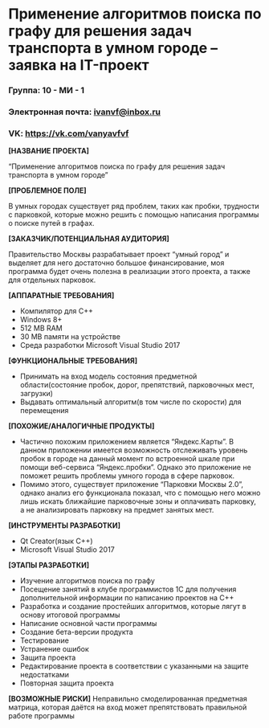 # Применение алгоритмов поиска по графу для решения задач транспорта в умном городе – заявка на IT-проект
### Группа: 10 - МИ - 1
### Электронная почта: ivanvf@inbox.ru
### VK: https://vk.com/vanyavfvf

**[НАЗВАНИЕ ПРОЕКТА]**

“Применение алгоритмов поиска по графу для решения задач транспорта в умном городе”

**[ПРОБЛЕМНОЕ ПОЛЕ]**

В умных городах существует ряд проблем, таких как пробки, трудности с парковкой, которые можно решить с помощью написания программы о поиске путей в графах.

**[ЗАКАЗЧИК/ПОТЕНЦИАЛЬНАЯ АУДИТОРИЯ]**

Правительство Москвы разрабатывает проект “умный город” и выделяет для него достаточно большое финансирование, моя программа будет очень полезна в реализации этого проекта, а также для отдельных парковок.

**[АППАРАТНЫЕ ТРЕБОВАНИЯ]**

* Компилятор для C++
* Windows 8+
* 512 MB RAM
* 30 MB памяти на устройстве
* Среда разработки Microsoft Visual Studio 2017

**[ФУНКЦИОНАЛЬНЫЕ ТРЕБОВАНИЯ]**

* Принимать на вход модель состояния предметной области(состояние пробок, дорог, препятствий, парковочных мест, загрузки)
*	Выдавать оптимальный алгоритм(в том числе по скорости) для перемещения

**[ПОХОЖИЕ/АНАЛОГИЧНЫЕ ПРОДУКТЫ]**

* Частично похожим приложением является “Яндекс.Карты”. В данном приложении имеется возможность отслеживать уровень пробок в городе на данный момент по встроенной шкале при помощи веб-сервиса “Яндекс.пробки”. Однако это приложение не поможет решить проблемы умного города в сфере парковок.
* Помимо этого, существует приложение “Парковки Москвы 2.0”, однако анализ его функционала показал, что с помощью него можно лишь искать ближайшие парковочные зоны и оплачивать парковку, а не анализировать парковку на предмет занятых мест.

**[ИНСТРУМЕНТЫ РАЗРАБОТКИ]** 

* Qt Creator(язык С++)
* Microsoft Visual Studio 2017


**[ЭТАПЫ РАЗРАБОТКИ]**

* Изучение алгоритмов поиска по графу
* Посещение занятий в клубе программистов 1С для получения дополнительной информации по написанию проектов на C++
* Разработка и создание простейших алгоритмов, которые лягут в основу итоговой программы
* Написание основной части программы
* Создание бета-версии продукта
* Тестирование
* Устранение ошибок
* Защита проекта
* Редактирование проекта в соответствии с указанными на защите недостатками
* Повторная защита проекта


**[ВОЗМОЖНЫЕ РИСКИ]**
Неправильно смоделированная предметная матрица, которая даётся на вход может препятствовать правильной работе программы
